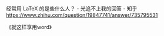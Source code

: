 经常用 LaTeX 的是些什么人？ - 光追不上我的回答 - 知乎 https://www.zhihu.com/question/19847741/answer/735795531

《就这样享用word》